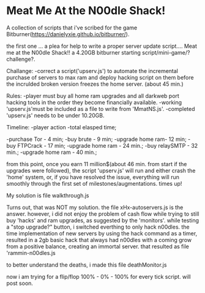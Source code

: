 # Meat Me At the N00dle Shack!

A collection of scripts that i've scribed for the game Bitburner(https://danielyxie.github.io/bitburner/).

the first one ... a plea for help to write a proper server update script....
Meat me at the N00dle Shack!!
a 4.20GB bitburner starting script/mini-game/?challenge?.

Challange:
  -correct a script('upserv.js') to automate the incremental purchase of servers to max ram and deploy hacking script on them before the incrulded broken version freezes the home server.
  (about 45 min.)

Rules:
  -player must buy all home ram upgrades and all darkweb port hacking tools in the order they become financially available.
  -working 'upserv.js'must be included as a file to write from 'MmatNS.js'.
  -completed 'upserv.js' needs to be under 10.20GB.
  
Timeline:
  -player action  -total elasped time;
  
  -purchase Tor - 4 min;
  -buy brute - 9 min;
  -upgrade home ram- 12 min;
  -buy FTPCrack - 17 min;
  -upgrade home ram - 24 min.;
  -buy relaySMTP - 32 min.;
  -upgrade home ram - 40 min.;
  
 from this point, once you earn 11 million$(about 46 min. from start if the upgrades were followed), the script 'upserv.js' will run and either crash the 'home' system, or, if you have resolved the issue, everything will run smoothly through the first set of milestones/augmentations.
  times up!

My solution is file walkthrough.js

Turns out, that was NOT my solution.
the file xHx-autoservers.js is the answer.
however,
i did not enjoy the problem of cash flow while trying to still buy 'hacks' and ram upgrades, as suggested by the 'monitors'.
while testing a "stop upgrade?" button, i switched everthing to only hack n00dles. the time implementation of new servers by using the hack command as a timer, resulted in a 2gb basic hack that always had n00dles with a coming grow from a positive balance, creating an immortal server.
that resulted as file 'rammin-n00dles.js

to better understand the deaths, i made this file
deathMonitor.js

now i am trying for a flip/flop 100% - 0% - 100% for every tick script. will post soon.



